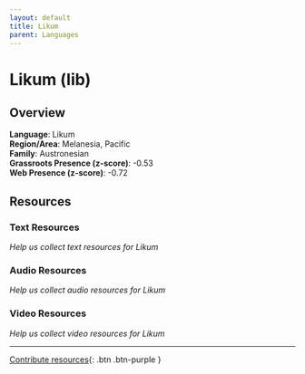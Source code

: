 ```yaml
---
layout: default
title: Likum
parent: Languages
---
```


# Likum (lib)

## Overview

**Language**: Likum  
**Region/Area**: Melanesia, Pacific  
**Family**: Austronesian  
**Grassroots Presence (z-score)**: -0.53  
**Web Presence (z-score)**: -0.72  

## Resources

### Text Resources
*Help us collect text resources for Likum*

### Audio Resources
*Help us collect audio resources for Likum*

### Video Resources
*Help us collect video resources for Likum*

---

[Contribute resources](https://forms.office.com/e/1SfLJx3u1r){: .btn .btn-purple }
